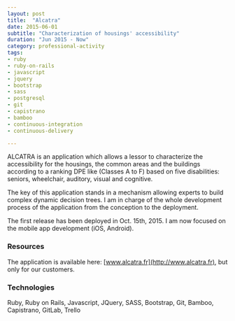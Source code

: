 ```yaml
---
layout: post
title:  "Alcatra"
date: 2015-06-01
subtitle: "Characterization of housings' accessibility"
duration: "Jun 2015 - Now"
category: professional-activity
tags: 
- ruby
- ruby-on-rails
- javascript
- jquery
- bootstrap
- sass
- postgresql
- git
- capistrano
- bamboo
- continuous-integration
- continuous-delivery

---
```


ALCATRA is an application which allows a lessor to characterize the accessibility for the housings, the common areas and the buildings 
according to a ranking DPE like (Classes A to F) based on five disabilities: seniors, wheelchair, auditory, visual and cognitive.

The key of this application stands in a mechanism allowing experts to build complex dynamic decision trees.
I am in charge of the whole development process of the application from the conception to the deployment. 

The first release has been deployed in Oct. 15th, 2015. I am now focused on the mobile app development (iOS, Android).

### Resources

The application is available here: [www.alcatra.fr](http://www.alcatra.fr), but only for our customers.

### Technologies

Ruby, Ruby on Rails, Javascript, JQuery, SASS, Bootstrap, Git, Bamboo, Capistrano, GitLab, Trello